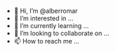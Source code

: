 - 👋 Hi, I’m @alberromar
- 👀 I’m interested in ...
- 🌱 I’m currently learning ...
- 💞️ I’m looking to collaborate on ...
- 📫 How to reach me ...

<!---
alberromar/alberromar is a ✨ special ✨ repository because its `README.md` (this file) appears on your GitHub profile.
You can click the Preview link to take a look at your changes.
--->
